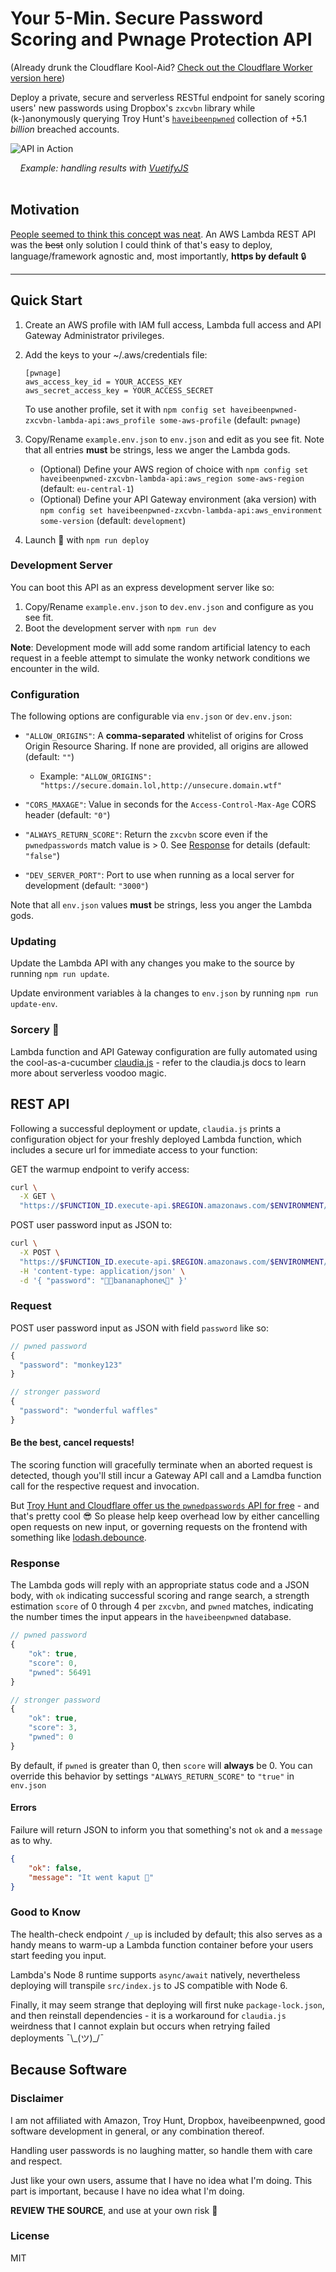 # **Your** 5-Min. Secure Password Scoring and Pwnage Protection API

(Already drunk the Cloudflare Kool-Aid? [Check out the Cloudflare Worker version here](https://github.com/detroitenglish/pw-pwnage-cfworker))

Deploy a private, secure and serverless RESTful endpoint for sanely scoring users' new passwords using Dropbox's `zxcvbn` library while (k-)anonymously querying Troy Hunt's [`haveibeenpwned`](https://haveibeenpwned.com/) collection of +5.1 *billion* breached accounts.

![API in Action](.github/pwnage.gif?raw=true "API in Action")

&nbsp;&nbsp;&nbsp;&nbsp;*Example: handling results with [VuetifyJS](https://github.com/vuetifyjs/vuetify)*
<br>
<br>
## Motivation
<a href="https://twitter.com/DetroitEnglish/status/1008276231199055874" target="_blank">People seemed to think this concept was neat</a>. An AWS Lambda REST API was the ~~best~~ only solution I could think of that's easy to deploy, language/framework agnostic and, most importantly, **https by default** 🔒

---

## Quick Start
1. Create an AWS profile with IAM full access, Lambda full access and API Gateway Administrator privileges.
2. Add the keys to your ~/.aws/credentials file:
    ```
    [pwnage]
    aws_access_key_id = YOUR_ACCESS_KEY
    aws_secret_access_key = YOUR_ACCESS_SECRET
    ```
    To use another profile, set it with `npm config set haveibeenpwned-zxcvbn-lambda-api:aws_profile some-aws-profile`  (default: `pwnage`)

3. Copy/Rename `example.env.json` to `env.json` and edit as you see fit. Note that all entries **must** be strings, less we anger the Lambda gods.
    - (Optional) Define your AWS region of choice with `npm config set haveibeenpwned-zxcvbn-lambda-api:aws_region some-aws-region` (default: `eu-central-1`)
    - (Optional) Define your API Gateway environment (aka version) with `npm config set haveibeenpwned-zxcvbn-lambda-api:aws_environment some-version` (default: `development`)
4. Launch 🚀 with `npm run deploy`


### Development Server
You can boot this API as an express development server like so:
1. Copy/Rename `example.env.json` to `dev.env.json` and configure as you see fit.
2. Boot the development server with `npm run dev`

**Note**: Development mode will add some random artificial latency to each request in a feeble attempt to simulate the wonky network conditions we encounter in the wild.

### Configuration
The following options are configurable via `env.json` or `dev.env.json`:

- `"ALLOW_ORIGINS"`: A **comma-separated** whitelist of origins for Cross Origin Resource Sharing. If none are provided, all origins are allowed (default: `""`)
    - Example: `"ALLOW_ORIGINS": "https://secure.domain.lol,http://unsecure.domain.wtf"`

- `"CORS_MAXAGE"`: Value in seconds for the `Access-Control-Max-Age` CORS header (default: `"0"`)

- `"ALWAYS_RETURN_SCORE"`: Return the `zxcvbn` score even if the `pwnedpasswords` match value is > 0. See [Response](#Response) for details (default: `"false"`)
- `"DEV_SERVER_PORT"`: Port to use when running as a local server for development (default: `"3000"`)

Note that all `env.json` values **must** be strings, less you anger the Lambda gods.

### Updating
Update the Lambda API with any changes you make to the source by running `npm run update`.

Update environment variables à la changes to `env.json` by running `npm run update-env`.

### Sorcery 🧙‍
Lambda function and API Gateway configuration are fully automated using the cool-as-a-cucumber [claudia.js](https://claudiajs.com/documentation.html) - refer to the claudia.js docs to learn more about serverless voodoo magic.

## REST API

Following a successful deployment or update, `claudia.js` prints a configuration object for your freshly deployed Lambda function, which includes a secure url for immediate access to your function:

GET the warmup endpoint to verify access:
```bash
curl \
  -X GET \
  "https://$FUNCTION_ID.execute-api.$REGION.amazonaws.com/$ENVIRONMENT/$PREFIX/_up"
```

POST user password input as JSON to:
```bash
curl \
  -X POST \
  "https://$FUNCTION_ID.execute-api.$REGION.amazonaws.com/$ENVIRONMENT/$PREFIX/_score" \
  -H 'content-type: application/json' \
  -d '{ "password": "🍌📞bananaphone📞🍌" }'
```

### Request

POST user password input as JSON with field `password` like so:

```javascript
// pwned password
{
  "password": "monkey123"
}
```
```javascript
// stronger password
{
  "password": "wonderful waffles"
}
```

#### Be the best, cancel requests!
The scoring function will gracefully terminate when an aborted request is detected, though you'll still incur a Gateway API call and a Lamdba function call for the respective request and invocation.

But [Troy Hunt and Cloudflare offer us the `pwnedpasswords` API for free](https://haveibeenpwned.com/Donate) - and that's pretty cool 😎 So please help keep overhead low by either cancelling open requests on new input, or governing requests on the frontend with something like [lodash.debounce](https://www.npmjs.com/package/lodash.debounce).

### Response

The Lambda gods will reply with an appropriate status code and a JSON body, with `ok` indicating successful scoring and range search, a strength estimation `score` of 0 through 4 per `zxcvbn`, and `pwned` matches, indicating the number times the input appears in the `haveibeenpwned` database.

```javascript
// pwned password
{
    "ok": true,
    "score": 0,
    "pwned": 56491
}
```
```javascript
// stronger password
{
    "ok": true,
    "score": 3,
    "pwned": 0
}
```
By default, if `pwned` is greater than 0, then `score` will **always** be 0. You can override this behavior by settings `"ALWAYS_RETURN_SCORE"` to `"true"` in `env.json`

#### Errors

Failure will return JSON to inform you that something's not `ok` and a `message` as to why.

```json
{
    "ok": false,
    "message": "It went kaput 💩"
}
```

### Good to Know
The health-check endpoint `/_up` is included by default; this also serves as a handy means to warm-up a Lambda function container before your users start feeding you input.

Lambda's Node 8 runtime supports `async/await` natively, nevertheless deploying will transpile `src/index.js` to JS compatible with Node 6.

Finally, it may seem strange that deploying will first nuke `package-lock.json`, and then reinstall dependencies - it is a workaround for `claudia.js` weirdness that I cannot explain but occurs when retrying failed deployments ¯\\\_(ツ)\_/¯

## Because Software

### Disclaimer
I am not affiliated with Amazon, Troy Hunt, Dropbox, haveibeenpwned, good software development in general, or any combination thereof.

Handling user passwords is no laughing matter, so handle them with care and respect.

Just like your own users, assume that I have no idea what I'm doing. This part is important, because I have no idea what I'm doing.

**REVIEW THE SOURCE**, and use at your own risk 🙈

### License
MIT
